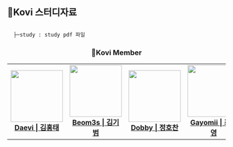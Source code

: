 ## 🎈Kovi 스터디자료 


```bash

  ├─study : study pdf 파일

```

<div align='center'>
<h3> 🤖Kovi Member </h3>
<table>
    <tr height="160px">
        <td align="center" width="150px">
            <a href="https://github.com/HoongTae"><img height="120px" width="120px" src="https://avatars.githubusercontent.com/u/79152332?v=4"/></a>
            <br/>
            <a href="https://github.com/HoongTae"><strong>Daevi | 김홍태 </strong></a>
            <br />
        </td>
        <td align="center" width="150px">
            <a href="https://github.com/gibum1228"><img height="120px" width="120px" src="https://avatars.githubusercontent.com/u/38284922?v=4"/></a>
            <br/>
            <a href="https://github.com/gibum1228"><strong>Beom3s | 김기범</strong></a>
            <br />
        </td>
        <td align="center" width="150px">
            <a href="https://github.com/Eumgill98"><img height="120px" width="120px" src="https://avatars.githubusercontent.com/u/108447906?v=4"/></a>
            <br/>
            <a href="https://github.com/Eumgill98"><strong>Dobby | 정호찬</strong></a>
            <br />
        </td>
        <td align="center" width="150px">
            <a href="https://github.com/gayomiiiii"><img height="120px" width="120px" src="https://avatars.githubusercontent.com/u/112684478?v=4"/></a>
            <br />
            <a href="https://github.com/gayomiiiii"><strong>Gayomii | 최가영</strong></a>
            <br />
        </td>
        <td align="center" width="150px">
            <a href="https://github.com/TaeUkChu"><img height="120px" width="120px" src="https://avatars.githubusercontent.com/u/62568938?v=4"/></a>
            <br />
            <a href="https://github.com/TaeUkChu"><strong>ChuUk : 추태욱</strong></a>
            <br />
        </td>
        <td align="center" width="150px">
            <a href="https://github.com/TaeUkChu"><img height="120px" width="120px" src="https://avatars.githubusercontent.com/u/121657338?v=4"/></a>
            <br />
            <a href="https://github.com/TaeUkChu"><strong>bidulgi : 김범수</strong></a>
            <br />
        </td>
    </tr>
</table>
</div>


